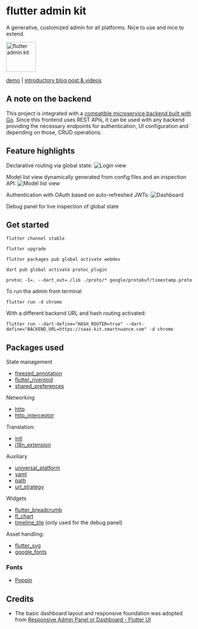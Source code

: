 # flutter admin kit

A generative, customized admin for all platforms. Nice to use and nice to extend.

<a href="https://smartnuance.com/blog/flutter-admin-kit/"><img src="https://gitlab.com/smartnuance/blog/-/raw/c0bcf702cabdcc432449d816da401a7f3e1fd6b6/src/data/blog/flutter-admin-kit/flutter-admin-kit.svg?inline=false" alt="flutter admin kit" width="80"></a>

[demo](https://admin-kit.smartnuance.com) | [introductory blog post & videos](https://smartnuance.com/blog/flutter-admin-kit/)


## A note on the backend

This project is integrated with a [compatible microservice backend built with Go](https://github.com/smartnuance/saas-kit). Since this frontend uses REST APIs, it can be used with any backend providing the necessary endpoints for authentication, UI configuration and depending on those, CRUD operations.


## Feature highlights

Declarative routing via global state:
![Login view](dashboard-view.png)

Model list view dynamically generated from config files and an inspection API:
![Model list view](model-list-view.png)

Authentication with OAuth based on auto-refreshed JWTs:
![Dashboard](login-view.png)

Debug panel for live inspection of global state


## Get started

```shell
flutter channel stable

flutter upgrade

flutter packages pub global activate webdev

dart pub global activate protoc_plugin

protoc -I=. --dart_out=./lib ./proto/* google/protobuf/timestamp.proto
```

To run the admin from terminal

```shell
flutter run -d chrome
```

With a different backend URL and hash routing activated:

```shell
flutter run --dart-define="HASH_ROUTER=true" --dart-define="BACKEND_URL=https://saas-kit.smartnuance.com" -d chrome
```


## Packages used

State management
- [freezed_annotation](https://pub.dev/packages/freezed_annotation)
- [flutter_riverpod](https://pub.dev/packages/flutter_riverpod)
- [shared_preferences](https://pub.dev/packages/shared_preferences)

Networking
- [http](https://pub.dev/packages/http)
- [http_interceptor](https://pub.dev/packages/http_interceptor)

Translation:
- [intl](https://pub.dev/packages/intl)
- [i18n_extension](https://pub.dev/packages/i18n_extension)

Auxiliary
- [universal_platform](https://pub.dev/packages/universal_platform)
- [yaml](https://pub.dev/packages/yaml)
- [path](https://pub.dev/packages/path)
- [url_strategy](https://pub.dev/packages/url_strategy)

Widgets
- [flutter_breadcrumb](https://pub.dev/packages/flutter_breadcrumb)
- [fl_chart](https://pub.dev/packages/fl_chart)
- [timeline_tile](https://pub.dev/packages/timeline_tile) (only used for the debug panel)

Asset handling:
- [flutter_svg](https://pub.dev/packages/flutter_svg)
- [google_fonts](https://pub.dev/packages/google_fonts)


### Fonts

- [Poppin](https://fonts.google.com/specimen/Poppins)


## Credits

- The basic dashboard layout and responsive foundation was adopted from [Responsive Admin Panel or Dashboard - Flutter UI](https://github.com/abuanwar072/Flutter-Responsive-Admin-Panel-or-Dashboard)
